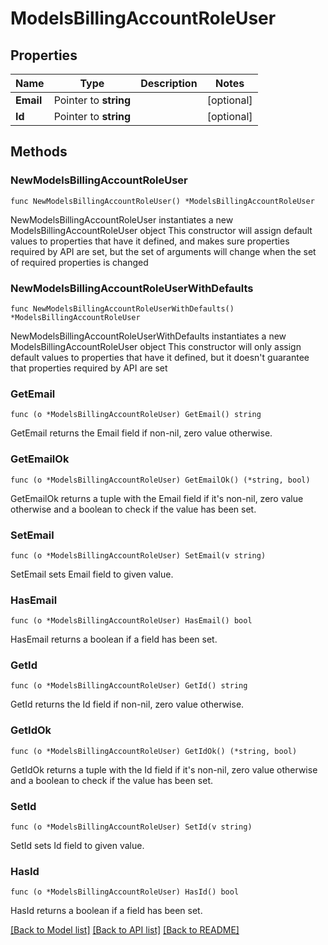 # ModelsBillingAccountRoleUser

## Properties

Name | Type | Description | Notes
------------ | ------------- | ------------- | -------------
**Email** | Pointer to **string** |  | [optional] 
**Id** | Pointer to **string** |  | [optional] 

## Methods

### NewModelsBillingAccountRoleUser

`func NewModelsBillingAccountRoleUser() *ModelsBillingAccountRoleUser`

NewModelsBillingAccountRoleUser instantiates a new ModelsBillingAccountRoleUser object
This constructor will assign default values to properties that have it defined,
and makes sure properties required by API are set, but the set of arguments
will change when the set of required properties is changed

### NewModelsBillingAccountRoleUserWithDefaults

`func NewModelsBillingAccountRoleUserWithDefaults() *ModelsBillingAccountRoleUser`

NewModelsBillingAccountRoleUserWithDefaults instantiates a new ModelsBillingAccountRoleUser object
This constructor will only assign default values to properties that have it defined,
but it doesn't guarantee that properties required by API are set

### GetEmail

`func (o *ModelsBillingAccountRoleUser) GetEmail() string`

GetEmail returns the Email field if non-nil, zero value otherwise.

### GetEmailOk

`func (o *ModelsBillingAccountRoleUser) GetEmailOk() (*string, bool)`

GetEmailOk returns a tuple with the Email field if it's non-nil, zero value otherwise
and a boolean to check if the value has been set.

### SetEmail

`func (o *ModelsBillingAccountRoleUser) SetEmail(v string)`

SetEmail sets Email field to given value.

### HasEmail

`func (o *ModelsBillingAccountRoleUser) HasEmail() bool`

HasEmail returns a boolean if a field has been set.

### GetId

`func (o *ModelsBillingAccountRoleUser) GetId() string`

GetId returns the Id field if non-nil, zero value otherwise.

### GetIdOk

`func (o *ModelsBillingAccountRoleUser) GetIdOk() (*string, bool)`

GetIdOk returns a tuple with the Id field if it's non-nil, zero value otherwise
and a boolean to check if the value has been set.

### SetId

`func (o *ModelsBillingAccountRoleUser) SetId(v string)`

SetId sets Id field to given value.

### HasId

`func (o *ModelsBillingAccountRoleUser) HasId() bool`

HasId returns a boolean if a field has been set.


[[Back to Model list]](../README.md#documentation-for-models) [[Back to API list]](../README.md#documentation-for-api-endpoints) [[Back to README]](../README.md)


